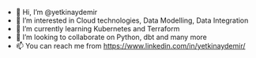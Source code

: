 - 👋 Hi, I’m @yetkinaydemir
- 👀 I’m interested in Cloud technologies, Data Modelling, Data Integration
- 🌱 I’m currently learning Kubernetes and Terraform
- 💞️ I’m looking to collaborate on Python, dbt and many more
- 📫 You can reach me from https://www.linkedin.com/in/yetkinaydemir/

<!---
yetkinaydemir/yetkinaydemir is a ✨ special ✨ repository because its `README.md` (this file) appears on your GitHub profile.
You can click the Preview link to take a look at your changes.
--->
